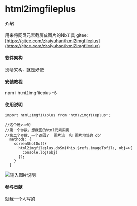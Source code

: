 # html2imgfileplus

#### 介绍
用来将网页元素截屏成图片的Nb工具
gitee:[https://gitee.com/zhaiyuhan/html2imgfileplus](https://gitee.com/zhaiyuhan/html2imgfileplus)


#### 软件架构
没啥架构，就是好使


#### 安装教程
npm i html2imgfileplus -S

#### 使用说明

```
import html2imgfileplus from "html2imgfileplus";

//这个是vue的
//第一个参数，想截图的html元素实例
//第二个参数，一个返回了  图片流  和 图片地址的 obj
  methods: {
    screenShotDo(){
      html2imgfileplus.doSm(this.$refs.imageTofile, obj=>{
        console.log(obj)
      });
    }
  }
```

![输入图片说明](https://gitee.com/zhaiyuhan/html2imgfileplus/raw/master/image.png)



#### 参与贡献
就我一个人写的




